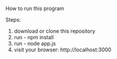 How to run this program

Steps:

1. download or clone this repository
2. run - npm install
3. run - node app.js
4. visit your browser: http://localhost:3000
